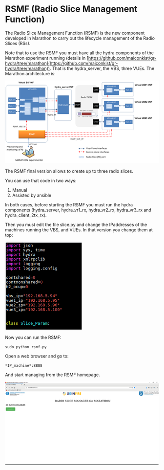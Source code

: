 # RSMF (Radio Slice Management Function)
The Radio Slice Management Function (RSMF) is the new component developed in Marathon to carry out the lifecycle management of the Radio Slices (RSs).

Note that to use the RSMF you must have all the hydra components of the Marathon experiment running (details in [https://github.com/maiconkist/gr-hydra/tree/marathon](https://github.com/maiconkist/gr-hydra/tree/marathon)). That is the hydra_server, the VBS, three VUEs. The Marathon architecture is:

![Marathon architecture](img/Marathon-components.png) 

The RSMF final version allows to create up to three radio slices.

You can use that code in two ways: 
1. Manual
2. Assisted by ansible

In both cases, before starting the RSMF you must run the hydra components (hydra_server, hydra_vr1_rx, hydra_vr2_rx, hydra_vr3_rx and hydra_client_2tx_rx).

Then you must edit the file slice.py and change the IPaddresses of the machines running the VBS, and VUEs.
In that version you change them at top: 

![IP change slice.py](img/IP-change-slice-py.png)

Now you can run the RSMF:


```
sudo python rsmf.py
```

Open a web browser and go to:

```
*IP_machine*:8888
```

And start managing from the RSMF homepage. 

![RSMF main page](img/RSMF-main.png)

